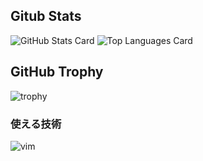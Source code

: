 
## Gitub Stats

![GitHub Stats Card](https://github-readme-stats.vercel.app/api?username=4513ECHO&show_icons=true)
![Top Languages Card](https://github-readme-stats.vercel.app/api/top-langs/?username=4513ECHO)


## GitHub Trophy

![trophy](https://github-profile-trophy.vercel.app/?username=4513ECHO)

### 使える技術

![vim](https://img.shields.io/badge/-vim-019733.svg?style=falt-square&logo=vim)

<!--
**4513ECHO/4513ECHO** is a ✨ _special_ ✨ repository because its `README.md` (this file) appears on your GitHub profile.

Here are some ideas to get you started:

- 🔭 I’m currently working on ...
- 🌱 I’m currently learning ...
- 👯 I’m looking to collaborate on ...
- 🤔 I’m looking for help with ...
- 💬 Ask me about ...
- 📫 How to reach me: ...
- 😄 Pronouns: ...
- ⚡ Fun fact: ...
-->
